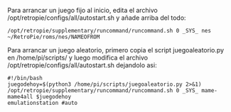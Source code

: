 Para arrancar un juego fijo al inicio, edita el archivo /opt/retropie/configs/all/autostart.sh y añade arriba del todo:

```
/opt/retropie/supplementary/runcommand/runcommand.sh 0 _SYS_ nes ~/RetroPie/roms/nes/NAMEOFROM
```

Para arrancar un juego aleatorio, primero copia el script juegoaleatorio.py en /home/pi/scripts/ y luego modifica el archivo /opt/retropie/configs/all/autostart.sh dejandolo asi:

```
#!/bin/bash
juegodehoy=$(python3 /home/pi/scripts/juegoaleatorio.py 2>&1)
/opt/retropie/supplementary/runcommand/runcommand.sh 0 _SYS_ mame-mame4all $juegodehoy
emulationstation #auto
```

